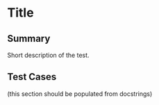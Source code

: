 # Title

## Summary

Short description of the test.


## Test Cases

(this section should be populated from docstrings)

